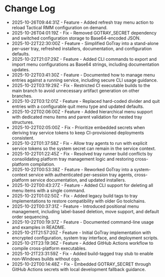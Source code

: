 # Change Log

- 2025-10-26T09:44:31Z - Feature - Added refresh tray menu action to reload Tactical RMM configuration on demand.
- 2025-10-26T04:01:19Z - Fix - Removed GOTRAY_SECRET dependency and switched configuration storage to Base64-encoded JSON.
- 2025-10-22T22:30:00Z - Feature - Simplified GoTray into a stand-alone per-user tray, refreshed installers, documentation, and configuration defaults.
- 2025-10-22T21:07:29Z - Feature - Added CLI commands to export and import menu configurations as Base64 strings, including documentation updates.
- 2025-10-22T03:41:30Z - Feature - Documented how to manage menu entries against a running service, including secure CLI usage guidance.
- 2025-10-22T03:19:29Z - Fix - Restricted CI executable builds to the main branch to avoid unnecessary artifact generation on other branches.
- 2025-10-22T03:12:01Z - Feature - Replaced hard-coded divider and quit entries with a configurable quit menu type and updated defaults.
- 2025-10-22T02:06:00Z - Feature - Added hierarchical menu support with dedicated menu items and parent validation for nested tray structures.
- 2025-10-22T02:05:00Z - Fix - Prioritize embedded secrets when deriving tray service tokens to keep CI-provisioned deployments consistent.
- 2025-10-22T01:37:58Z - Fix - Allow tray agents to run with explicit service tokens so the system secret can remain in the service context.
- 2025-10-22T01:22:45Z - Fix - Resolved tray runner build conflicts by consolidating platform tray management logic and restoring cross-platform compilation.
- 2025-10-22T00:53:38Z - Feature - Reworked GoTray into a system-context service with authenticated per-session tray agents, cross-platform service documentation, and updated installers.
- 2025-10-22T00:43:27Z - Feature - Added CLI support for deleting all menu items with a single command.
- 2025-10-22T01:02:50Z - Fix - Added legacy build tags to tray implementations to restore compatibility with older Go toolchains.
- 2025-10-22T00:37:31Z - Feature - Introduced positional menu management, including label-based deletion, move support, and default order sequencing.
- 2025-10-22T00:19:37Z - Feature - Documented command-line usage and examples in README.
- 2025-10-21T21:57:20Z - Feature - Initial GoTray implementation with encrypted configuration, system tray interface, and deployment scripts.
- 2025-10-21T23:19:36Z - Feature - Added GitHub Actions workflow to compile cross-platform executables.
- 2025-10-21T23:31:59Z - Fix - Added build-tagged tray stub to enable non-Windows builds without cgo.
- 2025-10-22T00:14:48Z - Fix - Embedded GOTRAY_SECRET through GitHub Actions secrets with local development fallback guidance.

